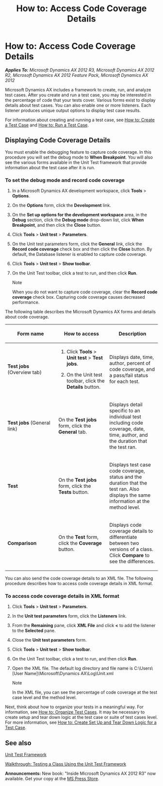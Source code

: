 ﻿---
title: 'How to: Access Code Coverage Details'
TOCTitle: 'How to: Access Code Coverage Details'
ms:assetid: 93275cbb-2ba0-49e7-8b91-be35b7e998ab
ms:mtpsurl: https://msdn.microsoft.com/en-us/library/Bb496533(v=AX.60)
ms:contentKeyID: 35247546
ms.date: 05/18/2015
mtps_version: v=AX.60
---

# How to: Access Code Coverage Details 


_**Applies To:** Microsoft Dynamics AX 2012 R3, Microsoft Dynamics AX 2012 R2, Microsoft Dynamics AX 2012 Feature Pack, Microsoft Dynamics AX 2012_

Microsoft Dynamics AX includes a framework to create, run, and analyze test cases. After you create and run a test case, you may be interested in the percentage of code that your tests cover. Various forms exist to display details about test cases. You can also enable one or more listeners. Each listener produces unique output options to display test case results.

For information about creating and running a test case, see [How to: Create a Test Case](how-to-create-a-test-case.md) and [How to: Run a Test Case](how-to-run-a-test-case.md).

## Displaying Code Coverage Details

You must enable the debugging feature to capture code coverage. In this procedure you will set the debug mode to **When Breakpoint**. You will also see the various forms available in the Unit Test framework that provide information about the test case after it is run.

### To set the debug mode and record code coverage

1.  In a Microsoft Dynamics AX development workspace, click **Tools** \> **Options**.

2.  On the **Options** form, click the **Development** link.

3.  On the **Set up options for the development workspace** area, in the **Debug** section, click the **Debug mode** drop-down list, click **When Breakpoint**, and then click the **Close** button.

4.  Click **Tools** \> **Unit test** \> **Parameters**.

5.  On the Unit test parameters form, click the **General** link, click the **Record code coverage** check box and then click the **Close** button. By default, the Database listener is enabled to capture code coverage.

6.  Click **Tools** \> **Unit test** \> **Show toolbar**.

7.  On the Unit Test toolbar, click a test to run, and then click **Run**.
    

    > [!NOTE]
    > <P>When you do not want to capture code coverage, clear the <STRONG>Record code coverage</STRONG> check box. Capturing code coverage causes decreased performance.</P>



The following table describes the Microsoft Dynamics AX forms and details about code coverage.

<table>
<colgroup>
<col style="width: 33%" />
<col style="width: 33%" />
<col style="width: 33%" />
</colgroup>
<thead>
<tr class="header">
<th><p>Form name</p></th>
<th><p>How to access</p></th>
<th><p>Description</p></th>
</tr>
</thead>
<tbody>
<tr class="odd">
<td><p><strong>Test jobs</strong> (Overview tab)</p></td>
<td><ol>
<li><p>Click <strong>Tools</strong> &gt; <strong>Unit test</strong> &gt; <strong>Test jobs</strong>.</p></li>
<li><p>On the Unit test toolbar, click the <strong>Details</strong> button.</p></li>
</ol></td>
<td><p>Displays date, time, author, percent of code coverage, and a pass/fail status for each test.</p></td>
</tr>
<tr class="even">
<td><p><strong>Test jobs</strong> (General link)</p></td>
<td><p>On the <strong>Test jobs</strong> form, click the <strong>General</strong> tab.</p></td>
<td><p>Displays detail specific to an individual test including code coverage, date, time, author, and the duration that the test ran.</p></td>
</tr>
<tr class="odd">
<td><p><strong>Test</strong></p></td>
<td><p>On the <strong>Test jobs</strong> form, click the <strong>Tests</strong> button.</p></td>
<td><p>Displays test case code coverage, status and the duration that the test ran. Also displays the same information at the method level.</p></td>
</tr>
<tr class="even">
<td><p><strong>Comparison</strong></p></td>
<td><p>On the <strong>Test</strong> form, click the <strong>Coverage</strong> button.</p></td>
<td><p>Displays code coverage details to differentiate between two versions of a class. Click <strong>Compare</strong> to see the differences.</p></td>
</tr>
</tbody>
</table>


You can also send the code coverage details to an XML file. The following procedure describes how to access code coverage details in XML format.

### To access code coverage details in XML format

1.  Click **Tools** \> **Unit test** \> **Parameters**.

2.  In the **Unit test parameters** form, click the **Listeners** link.

3.  From the **Remaining** pane, click **XML File** and click **\<** to add the listener to the **Selected** pane.

4.  Close the **Unit test parameters** form.

5.  Click **Tools** \> **Unit test** \> **Show toolbar**.

6.  On the Unit Test toolbar, click a test to run, and then click **Run**.

7.  Open the XML file. The default log directory and file name is C:\\Users\\\[User Name\]\\Microsoft\\Dynamics AX\\Log\\Unit.xml
    

    > [!NOTE]
    > <P>In the XML file, you can see the percentage of code coverage at the test case level and the method level.</P>



Next, think about how to organize your tests in a meaningful way. For information, see [How to: Organize Test Cases](how-to-organize-test-cases.md). It may be necessary to create setup and tear down logic at the test case or suite of test cases level. For more information, see [How to: Create Set Up and Tear Down Logic for a Test Case](how-to-create-set-up-and-tear-down-logic-for-a-test-case.md).

## See also

[Unit Test Framework](unit-test-framework.md)

[Walkthrough: Testing a Class Using the Unit Test Framework](walkthrough-testing-a-class-using-the-unit-test-framework.md)

  
**Announcements:** New book: "Inside Microsoft Dynamics AX 2012 R3" now available. Get your copy at the [MS Press Store](https://www.microsoftpressstore.com/store/inside-microsoft-dynamics-ax-2012-r3-9780735685109).

